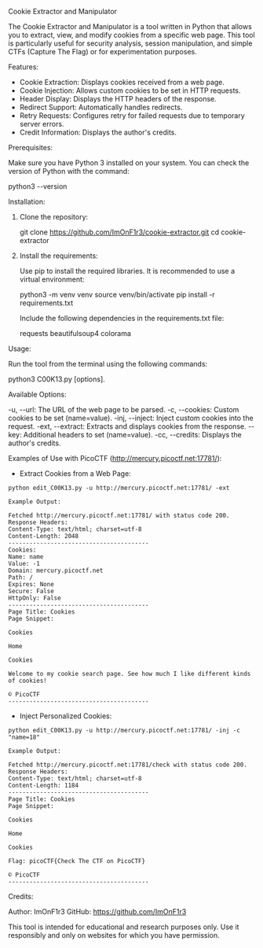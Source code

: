 Cookie Extractor and Manipulator

The Cookie Extractor and Manipulator is a tool written in Python that allows you to extract, view, and modify cookies from a specific web page. This tool is particularly useful for security analysis, session manipulation, and simple CTFs (Capture The Flag) or for experimentation purposes.

Features:

- Cookie Extraction: Displays cookies received from a web page.
- Cookie Injection: Allows custom cookies to be set in HTTP requests.
- Header Display: Displays the HTTP headers of the response.
- Redirect Support: Automatically handles redirects.
- Retry Requests: Configures retry for failed requests due to temporary server errors.
- Credit Information: Displays the author's credits.

Prerequisites:

Make sure you have Python 3 installed on your system. You can check the version of Python with the command:

python3 --version

Installation:

1. Clone the repository:

   git clone https://github.com/ImOnF1r3/cookie-extractor.git
   cd cookie-extractor

2. Install the requirements:

   Use pip to install the required libraries. It is recommended to use a virtual environment:

   python3 -m venv venv
   source venv/bin/activate
   pip install -r requirements.txt

   Include the following dependencies in the requirements.txt file:

   requests
   beautifulsoup4
   colorama

Usage:

Run the tool from the terminal using the following commands:

python3 C00K13.py [options].

Available Options:

-u, --url: The URL of the web page to be parsed.
-c, --cookies: Custom cookies to be set (name=value).
-inj, --inject: Inject custom cookies into the request.
-ext, --extract: Extracts and displays cookies from the response.
--key: Additional headers to set (name=value).
-cc, --credits: Displays the author's credits.

Examples of Use with PicoCTF (http://mercury.picoctf.net:17781/):

- Extract Cookies from a Web Page:

```
python edit_C00K13.py -u http://mercury.picoctf.net:17781/ -ext

Example Output:

Fetched http://mercury.picoctf.net:17781/ with status code 200.
Response Headers:
Content-Type: text/html; charset=utf-8
Content-Length: 2048
----------------------------------------
Cookies:
Name: name
Value: -1
Domain: mercury.picoctf.net
Path: /
Expires: None
Secure: False
HttpOnly: False
----------------------------------------
Page Title: Cookies
Page Snippet:

Cookies

Home

Cookies

Welcome to my cookie search page. See how much I like different kinds of cookies!

© PicoCTF
----------------------------------------
```

- Inject Personalized Cookies:

```
python edit_C00K13.py -u http://mercury.picoctf.net:17781/ -inj -c "name=18"

Example Output:

Fetched http://mercury.picoctf.net:17781/check with status code 200.
Response Headers:
Content-Type: text/html; charset=utf-8
Content-Length: 1184
----------------------------------------
Page Title: Cookies
Page Snippet:

Cookies

Home

Cookies

Flag: picoCTF{Check The CTF on PicoCTF}

© PicoCTF
----------------------------------------
```

Credits:

Author: ImOnF1r3
GitHub: https://github.com/ImOnF1r3

This tool is intended for educational and research purposes only. Use it responsibly and only on websites for which you have permission.

